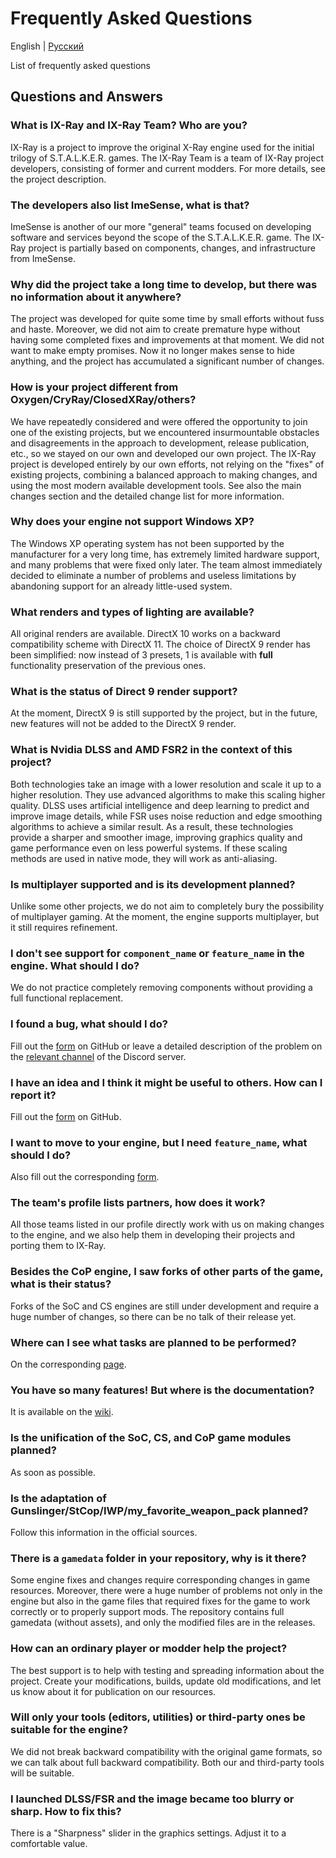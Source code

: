 # Frequently Asked Questions

English | [Русский](./faq.rus.md)

List of frequently asked questions

## Questions and Answers

### What is IX-Ray and IX-Ray Team? Who are you?

IX-Ray is a project to improve the original X-Ray engine used for the initial trilogy of S.T.A.L.K.E.R. games. The IX-Ray Team is a team of IX-Ray project developers, consisting of former and current modders. For more details, see the project description.

### The developers also list ImeSense, what is that?

ImeSense is another of our more "general" teams focused on developing software and services beyond the scope of the S.T.A.L.K.E.R. game. The IX-Ray project is partially based on components, changes, and infrastructure from ImeSense.

### Why did the project take a long time to develop, but there was no information about it anywhere?

The project was developed for quite some time by small efforts without fuss and haste. Moreover, we did not aim to create premature hype without having some completed fixes and improvements at that moment. We did not want to make empty promises. Now it no longer makes sense to hide anything, and the project has accumulated a significant number of changes.

### How is your project different from Oxygen/CryRay/ClosedXRay/others?

We have repeatedly considered and were offered the opportunity to join one of the existing projects, but we encountered insurmountable obstacles and disagreements in the approach to development, release publication, etc., so we stayed on our own and developed our own project. The IX-Ray project is developed entirely by our own efforts, not relying on the "fixes" of existing projects, combining a balanced approach to making changes, and using the most modern available development tools. See also the main changes section and the detailed change list for more information.

### Why does your engine not support Windows XP?

The Windows XP operating system has not been supported by the manufacturer for a very long time, has extremely limited hardware support, and many problems that were fixed only later. The team almost immediately decided to eliminate a number of problems and useless limitations by abandoning support for an already little-used system.

### What renders and types of lighting are available?

All original renders are available. DirectX 10 works on a backward compatibility scheme with DirectX 11. The choice of DirectX 9 render has been simplified: now instead of 3 presets, 1 is available with __full__ functionality preservation of the previous ones.

### What is the status of Direct 9 render support?

At the moment, DirectX 9 is still supported by the project, but in the future, new features will not be added to the DirectX 9 render.

### What is Nvidia DLSS and AMD FSR2 in the context of this project?

Both technologies take an image with a lower resolution and scale it up to a higher resolution. They use advanced algorithms to make this scaling higher quality. DLSS uses artificial intelligence and deep learning to predict and improve image details, while FSR uses noise reduction and edge smoothing algorithms to achieve a similar result. As a result, these technologies provide a sharper and smoother image, improving graphics quality and game performance even on less powerful systems. If these scaling methods are used in native mode, they will work as anti-aliasing.

### Is multiplayer supported and is its development planned?

Unlike some other projects, we do not aim to completely bury the possibility of multiplayer gaming. At the moment, the engine supports multiplayer, but it still requires refinement.

### I don't see support for `component_name` or `feature_name` in the engine. What should I do?

We do not practice completely removing components without providing a full functional replacement.

### I found a bug, what should I do?

Fill out the [form](https://github.com/ixray-team/ixray-1.6-stcop/issues/new?assignees=&labels=bug&projects=&template=bug_report.yml) on GitHub or leave a detailed description of the problem on the [relevant channel](https://discord.com/channels/959159181053661244/1165620257436733540) of the Discord server.

### I have an idea and I think it might be useful to others. How can I report it?

Fill out the [form](https://github.com/ixray-team/ixray-1.6-stcop/issues/new?assignees=&labels=enhancement&projects=&template=feature_request.yml) on GitHub.

### I want to move to your engine, but I need `feature_name`, what should I do?

Also fill out the corresponding [form](https://github.com/ixray-team/ixray-1.6-stcop/issues/new?assignees=&labels=enhancement&projects=&template=feature_request.yml).

### The team's profile lists partners, how does it work?

All those teams listed in our profile directly work with us on making changes to the engine, and we also help them in developing their projects and porting them to IX-Ray.

### Besides the CoP engine, I saw forks of other parts of the game, what is their status?

Forks of the SoC and CS engines are still under development and require a huge number of changes, so there can be no talk of their release yet.

### Where can I see what tasks are planned to be performed?

On the corresponding [page](https://github.com/orgs/ixray-team/projects/7).

### You have so many features! But where is the documentation?

It is available on the [wiki](https://github.com/ixray-team/ixray-1.6-stcop/wiki).

### Is the unification of the SoC, CS, and CoP game modules planned?

As soon as possible.

### Is the adaptation of Gunslinger/StCop/IWP/my_favorite_weapon_pack planned?

Follow this information in the official sources.

### There is a `gamedata` folder in your repository, why is it there?

Some engine fixes and changes require corresponding changes in game resources. Moreover, there were a huge number of problems not only in the engine but also in the game files that required fixes for the game to work correctly or to properly support mods. The repository contains full gamedata (without assets), and only the modified files are in the releases.

### How can an ordinary player or modder help the project?

The best support is to help with testing and spreading information about the project. Create your modifications, builds, update old modifications, and let us know about it for publication on our resources.

### Will only your tools (editors, utilities) or third-party ones be suitable for the engine?

We did not break backward compatibility with the original game formats, so we can talk about full backward compatibility. Both our and third-party tools will be suitable.

### I launched DLSS/FSR and the image became too blurry or sharp. How to fix this?

There is a "Sharpness" slider in the graphics settings. Adjust it to a comfortable value.
